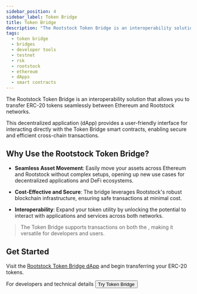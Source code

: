 ```yaml
---
sidebar_position: 4
sidebar_label: Token Bridge
title: Token Bridge
description: "The Rootstock Token Bridge is an interoperability solution that allows you to transfer ERC-20 tokens seamlessly between Ethereum and Rootstock networks. "
tags:
  - token bridge
  - bridges
  - developer tools
  - testnet
  - rsk
  - rootstock
  - ethereum
  - dApps
  - smart contracts
---
```


The Rootstock Token Bridge is an interoperability solution that allows you to transfer ERC-20 tokens seamlessly between Ethereum and Rootstock networks.

This decentralized application (dApp) provides a user-friendly interface for interacting directly with the Token Bridge smart contracts, enabling secure and efficient cross-chain transactions.

## **Why Use the Rootstock Token Bridge?**

- **Seamless Asset Movement**: Easily move your assets across Ethereum and Rootstock without complex setups, opening up new use cases for decentralized applications and DeFi ecosystems.

- **Cost-Effective and Secure**: The bridge leverages Rootstock's robust blockchain infrastructure, ensuring safe transactions at minimal cost.

- **Interoperability**: Expand your token utility by unlocking the potential to interact with applications and services across both networks.

> The Token Bridge supports transactions on both the <Shield label="Mainnet" title="Testnet" color="green" />, making it versatile for developers and users.

## **Get Started**

Visit the [Rootstock Token Bridge dApp](https://dapp.tokenbridge.rootstock.io/) and begin transferring your ERC-20 tokens.

For developers and technical details <Button size="sm" href="/resources/guides/tokenbridge/">Try Token Bridge </Button>
